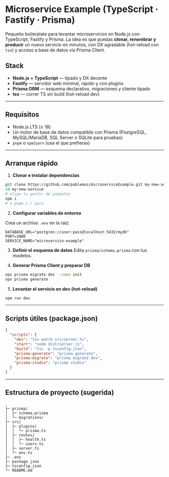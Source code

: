 # Microservice Example (TypeScript · Fastify · Prisma)

Pequeño boilerplate para levantar microservicios en Node.js con TypeScript, Fastify y Prisma. La idea es que puedas **clonar, renombrar y producir** un nuevo servicio en minutos, con DX agradable (hot-reload con `tsx`) y acceso a base de datos vía Prisma Client.

## Stack

- **Node.js + TypeScript** — tipado y DX decente
- **Fastify** — servidor web minimal, rápido y con plugins
- **Prisma ORM** — esquema declarativo, migraciones y cliente tipado
- **tsx** — correr TS sin build (hot-reload dev)

---

## Requisitos

- Node.js LTS (≥ 18)
- Un motor de base de datos compatible con Prisma (PostgreSQL, MySQL/MariaDB, SQL Server o SQLite para pruebas)
- `pnpm` o `npm`/`yarn` (usa el que prefieras)

---

## Arranque rápido

1) **Clonar e instalar dependencias**
```bash
git clone https://github.com/pablemus/microserviceExample.git my-new-service
cd my-new-service
# elige tu gestor de paquetes
npm i
# o pnpm i / yarn
```

2) **Configurar variables de entorno**

Crea un archivo `.env` en la raíz:
```dotenv
DATABASE_URL="postgres://user:pass@localhost:5432/mydb"
PORT=3000
SERVICE_NAME="microservice-example"
```

3) **Definir el esquema de datos**
Edita `prisma/schema.prisma` con tus modelos.

4) **Generar Prisma Client y preparar DB**
```bash
npx prisma migrate dev --name init
npx prisma generate
```

5) **Levantar el servicio en dev (hot-reload)**
```bash
npm run dev
```

---

## Scripts útiles (package.json)

```json
{
  "scripts": {
    "dev": "tsx watch src/server.ts",
    "start": "node dist/server.js",
    "build": "tsc -p tsconfig.json",
    "prisma:generate": "prisma generate",
    "prisma:migrate": "prisma migrate dev",
    "prisma:studio": "prisma studio"
  }
}
```

---

## Estructura de proyecto (sugerida)

```
.
├─ prisma/
│  ├─ schema.prisma
│  └─ migrations/
├─ src/
│  ├─ plugins/
│  │  └─ prisma.ts
│  ├─ routes/
│  │  ├─ health.ts
│  │  └─ users.ts
│  ├─ server.ts
│  └─ env.ts
├─ .env
├─ package.json
├─ tsconfig.json
└─ README.md
```
